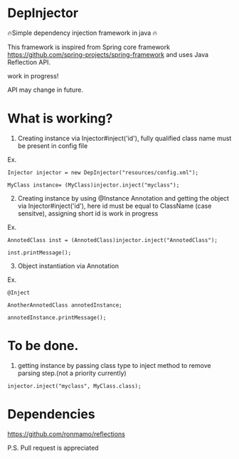 # DepInjector
:fire:Simple dependency injection framework in java :fire:

This framework is inspired from Spring core framework https://github.com/spring-projects/spring-framework and uses Java Reflection API.


work in progress! 

API may change in future.


# What is working?

1. Creating instance via Injector#inject('id'), fully qualified class name must be present in config file 

Ex.

`Injector injector = new DepInjector("resources/config.xml");`

`MyClass instance= (MyClass)injector.inject("myclass");`


2. Creating instance by using @Instance Annotation and getting the object via  Injector#inject('id'),
here id must be equal to ClassName (case sensitve), assigning short id is work in progress 
 
Ex.

`AnnotedClass inst = (AnnotedClass)injector.inject("AnnotedClass");`

`inst.printMessage();`


3. Object instantiation via Annotation 

Ex.

`@Inject`

`AnotherAnnotedClass annotedInstance;`

`annotedInstance.printMessage();`

	 
  
    
# To be done.


1. getting instance by passing class type to inject method to remove parsing step.(not a priority currently)

`injector.inject("myclass", MyClass.class);`


# Dependencies 

https://github.com/ronmamo/reflections
 
 
     
P.S. Pull request is appreciated  


